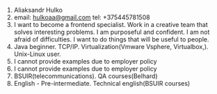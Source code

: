 

1. Aliaksandr Hulko
2. email: hulkoaa@gmail.com tel: +375445781508
3. I want to become a frontend specialist. Work in a creative team that solves interesting problems. I am purposeful and confident. I am not afraid of difficulties. I want to do things that will be useful to people.
4. Java beginner. TCP/IP. Virtualization(Vmware Vsphere, Virtualbox,). Unix-Linux user.
5. I cannot provide examples due to employer policy
6. I cannot provide examples due to employer policy
7. BSUIR(telecommunications). QA courses(Belhard)
8. English - Pre-intermediate. Technical english(BSUIR courses)
